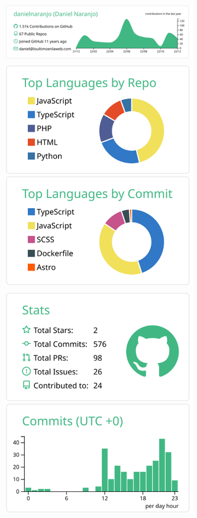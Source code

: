 [![](https://raw.githubusercontent.com/danielnaranjo/danielnaranjo/master/profile-summary-card-output/vue/0-profile-details.svg)](https://github.com/danielnaranjo/danielnaranjo)

[![](https://raw.githubusercontent.com/danielnaranjo/danielnaranjo/master/profile-summary-card-output/vue/1-repos-per-language.svg)](https://github.com/danielnaranjo/danielnaranjo) [![](https://raw.githubusercontent.com/danielnaranjo/danielnaranjo/master/profile-summary-card-output/vue/2-most-commit-language.svg)](https://github.com/danielnaranjo/github-profile-summary-cards)

[![](https://raw.githubusercontent.com/danielnaranjo/danielnaranjo/master/profile-summary-card-output/vue/3-stats.svg)](https://github.com/danielnaranjo/github-profile-summary-cards) [![](https://raw.githubusercontent.com/danielnaranjo/danielnaranjo/master/profile-summary-card-output/vue/4-productive-time.svg)](https://github.com/danielnaranjo/danielnaranjo)

